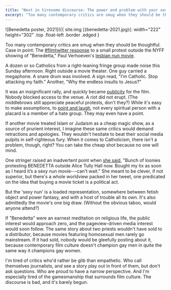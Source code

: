 ```yaml
---
title: "Next in tiresome discourse: The power and problem with your sexy nun movie"
excerpt: "Too many contemporary critics are smug when they should be thoughtful. Case in point: The film twit response to a small protest outside the NYFF showing of \"Benedetta,\" Paul Verhoeven's latest."
---
```

![Benedetta poster, 2021]({{ site.img }}benedetta-2021.jpg){: width="222" height="302" .top .float-left .border .edged }

Too many contemporary critics are smug when they should be thoughtful. Case in point: The [#filmtwitter response](https://twitter.com/search?q=benedetta%20protest&src=typed_query) to a small protest outside the NYFF showing of "Benedetta," Paul Verhoeven's [lesbian nun movie](https://www.youtube.com/results?search_query=verhoeven+benedetta+trailer).

A dozen or so Catholics from a right-leaning fringe group made noise this Sunday afternoon. Right outside a movie theater. One guy carried a megaphone. A snare drum was involved. A sign read, "I'm Catholic. Stop attacking my faith." Another, "Why the endless insults to Jesus?"

It was an insignificant rally, and quickly became [publicity](https://twitter.com/TheNYFF/status/1442193742396465155) for the film. Nobody blocked access to the venue. A riot did not erupt. (The middlebrows still appreciate peaceful protests, don't they?) While it's easy to make assumptions, to [point and laugh](https://twitter.com/TomiLaffly/status/1442202169386536961), not every spiritual person with a placard is a member of a hate group. They may even have a point.

If another movie treated Islam or Judaism as a cheap magic show, as a source of prurient interest, I imagine these same critics would demand retractions and apologies. They wouldn't hesitate to beat their social media pulpits in self-righteous fury. When it comes to Catholicism, there isn't a problem, though, right? You can take the cheap shot because no one will mind.

One stringer raised an inadvertent point when [she said](https://twitter.com/TomiLaffly/status/1442198523198337025), "Bunch of loonies protesting BENEDETTA outside Alice Tully Hall now. Bought my tix as soon as I heard it’s a sexy nun movie---can't wait." She meant to be clever, if not superior, but there's a whole worldview packed in her tweet, one predicated on the idea that buying a movie ticket is a political act.

But the 'sexy nun' is a loaded representation, somewhere between fetish object and power fantasy, and with a host of trouble all its own. It's also admittedly the movie's one big draw. (Without the obvious taboo, would anyone attend?)

If "Benedetta" were an earnest meditation on religious life, the public interest would approach zero, and the pageview-driven media interest would soon follow. The same story about two priests wouldn't have sold to a distributor, because movies featuring homosexual men rarely go mainstream. If it had sold, nobody would be gleefully posting about it, because contemporary film culture doesn't champion gay men in quite the same way it champions gay women.

I'm tired of critics who'd rather be glib than empathetic. Who call themselves journalists, and see a story play out in front of them, but don't ask questions. Who are proud to have a narrow perspective. And I'm especially tired of the gamesmanship that surrounds film culture. The discourse is bad, and it's barely begun.
